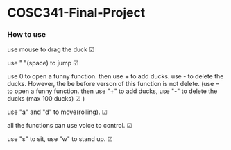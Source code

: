 # COSC341-Final-Project

### How to use
<p>use mouse to drag the duck ☑
<p>use " "(space) to jump ☑
<p>use 0 to open a funny function. then use + to add ducks. use - to delete the ducks. However, the be before verson of this function is not delete. (use = to open a funny function. then use "+" to add ducks, use "-" to delete the ducks (max 100 ducks) ☑ )
<p>use "a" and "d" to move(rolling). ☑
<p>all the functions can use voice to control. ☑
<p>use "s" to sit, use "w" to stand up. ☑
<br>
<br>

